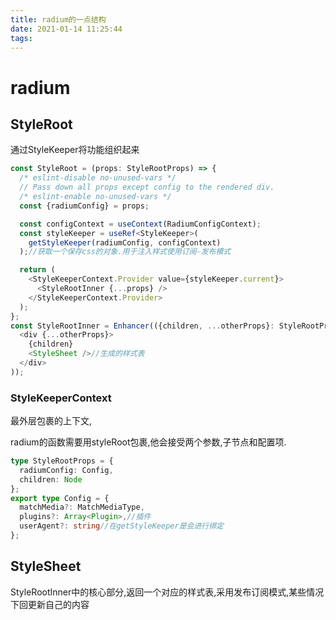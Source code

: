 ```yaml
---
title: radium的一点结构
date: 2021-01-14 11:25:44
tags:
---
```



# radium

## StyleRoot

通过StyleKeeper将功能组织起来

```typescript
const StyleRoot = (props: StyleRootProps) => {
  /* eslint-disable no-unused-vars */
  // Pass down all props except config to the rendered div.
  /* eslint-enable no-unused-vars */
  const {radiumConfig} = props;

  const configContext = useContext(RadiumConfigContext);
  const styleKeeper = useRef<StyleKeeper>(
    getStyleKeeper(radiumConfig, configContext)
  );//获取一个保存css的对象.用于注入样式使用订阅-发布模式

  return (
    <StyleKeeperContext.Provider value={styleKeeper.current}>
      <StyleRootInner {...props} />
    </StyleKeeperContext.Provider>
  );
};
const StyleRootInner = Enhancer(({children, ...otherProps}: StyleRootProps) => (
  <div {...otherProps}>
    {children}
    <StyleSheet />//生成的样式表
  </div>
));
```

### StyleKeeperContext

最外层包裹的上下文,

radium的函数需要用styleRoot包裹,他会接受两个参数,子节点和配置项.

```typescript
type StyleRootProps = {
  radiumConfig: Config,
  children: Node
};
export type Config = {
  matchMedia?: MatchMediaType,
  plugins?: Array<Plugin>,//插件
  userAgent?: string//在getStyleKeeper是会进行绑定
};
```

## StyleSheet

StyleRootInner中的核心部分,返回一个对应的样式表,采用发布订阅模式,某些情况下回更新自己的内容

